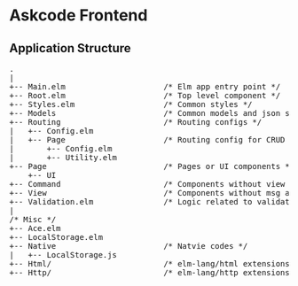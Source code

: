 # Askcode Frontend

## Application Structure

<pre>
.
|
+-- Main.elm                     /* Elm app entry point */
+-- Root.elm                     /* Top level component */
+-- Styles.elm                   /* Common styles */
+-- Models                       /* Common models and json serializers */
+-- Routing                      /* Routing configs */
|   +-- Config.elm
|   +-- Page                     /* Routing config for CRUD */
|       +-- Config.elm
|       +-- Utility.elm
+-- Page                         /* Pages or UI components */
    +-- UI
+-- Command                      /* Components without view */
+-- View                         /* Components without msg and update */
+-- Validation.elm               /* Logic related to validation */
|
/* Misc */
+-- Ace.elm
+-- LocalStorage.elm
+-- Native                       /* Natvie codes */
|   +-- LocalStorage.js
+-- Html/                        /* elm-lang/html extensions */
+-- Http/                        /* elm-lang/http extensions */
</pre>
